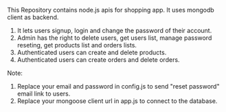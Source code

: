 This Repository contains node.js apis for shopping app. It uses mongodb client as backend.

1) It lets users signup, login and change the password of their account.
2) Admin has the right to delete users, get users list, manage password reseting, get products list and orders lists.
3) Authenticated users can create and delete products.
4) Authenticated users can create orders and delete orders.

Note:
1) Replace your email and password in config.js to send "reset password" email link to users.
2) Replace your mongoose client url in app.js to connect to the database.
